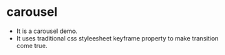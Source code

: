 # carousel
* It is a carousel demo.
* It uses traditional css styleesheet keyframe property to make transition come true.
